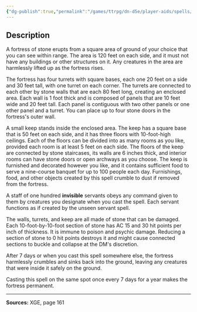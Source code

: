 ```yaml
---
{"dg-publish":true,"permalink":"/games/ttrpg/dn-d5e/player-aids/spells/level-8/mighty-fortress/","tags":["TTRPG/DND/5e","verbal","somatic","material"]}
---
```



## Description
A fortress of stone erupts from a square area of ground of your choice that you can see within range.
The area is 120 feet on each side, and it must not have any buildings or other structures on it.
Any creatures in the area are harmlessly lifted up as the fortress rises.

The fortress has four turrets with square bases, each one 20 feet on a side and 30 feet tall, with one turret on each corner.
The turrets are connected to each other by stone walls that are each 80 feet long, creating an enclosed area.
Each wall is 1 foot thick and is composed of panels that are 10 feet wide and 20 feet tall.
Each panel is contiguous with two other panels or one other panel and a turret.
You can place up to four stone doors in the fortress's outer wall.

A small keep stands inside the enclosed area.
The keep has a square base that is 50 feet on each side, and it has three floors with 10-foot-high ceilings.
Each of the floors can be divided into as many rooms as you like, provided each room is at least 5 feet on each side.
The floors of the keep are connected by stone staircases, its walls are 6 inches thick, and interior rooms can have stone doors or open archways as you choose.
The keep is furnished and decorated however you like, and it contains sufficient food to serve a nine-course banquet for up to 100 people each day.
Furnishings, food, and other objects created by this spell crumble to dust if removed from the fortress.

A staff of one hundred **invisible** servants obeys any command given to them by creatures you designate when you cast the spell.
Each servant functions as if created by the unseen servant spell.

The walls, turrets, and keep are all made of stone that can be damaged.
Each 10-foot-by-10-foot section of stone has AC 15 and 30 hit points per inch of thickness.
It is immune to poison and psychic damage.
Reducing a section of stone to 0 hit points destroys it and might cause connected sections to buckle and collapse at the DM's discretion.

After 7 days or when you cast this spell somewhere else, the fortress harmlessly crumbles and sinks back into the ground, leaving any creatures that were inside it safely on the ground.

Casting this spell on the same spot once every 7 days for a year makes the fortress permanent.

---

**Sources:** XGE, page 161
